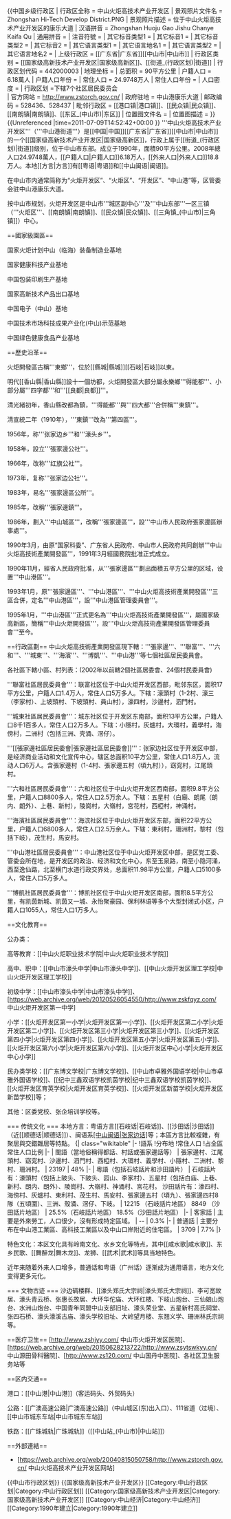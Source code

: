 {{中国乡级行政区
| 行政区全称 = 中山火炬高技术产业开发区
| 景观照片文件名 = Zhongshan Hi-Tech Develop District.PNG
| 景观照片描述 = 位于中山火炬高技术产业开发区的康乐大道
| 汉语拼音 = Zhongshan Huoju Gao Jishu Chanye Kaifa Qu
| 通用拼音 = 
| 注音符號 = 
| 其它标音类型1 = 
| 其它标音1 = 
| 其它标音类型2 = 
| 其它标音2 = 
| 其它语言类型1 = 
| 其它语言地名1 = 
| 其它语言类型2 = 
| 其它语言地名2 = 
| 上级行政区 = [[广东省|广东省]][[中山市|中山市]]
| 行政区类别 = [[国家级高新技术产业开发区|国家级高新区]]、[[街道_(行政区划)|街道]]
| 行政区划代码 = 442000003
| 地理坐标 = 
| 总面积 = 90平方公里
| 户籍人口 = 6.18萬人
| 户籍人口年份 = 
| 常住人口 = 24.9748万人
| 常住人口年份 = 
| 人口密度 = 
| 行政区划 =下辖7个社区居民委员会  
| 官方网站 = http://www.zstorch.gov.cn/
| 政府驻地 = 中山港康乐大道
| 邮政编码 = 528436、528437
| 毗邻行政区 = [[港口镇|港口镇]]、[[民众镇|民众镇]]、[[南朗镇|南朗镇]]、[[东区_(中山市)|东区]]
| 位置图文件名 = 
| 位置图描述 = 
}}
{{Unreferenced |time=2011-07-09T14:52:42+00:00 }}
'''中山火炬高技术产业开发区'''（'''中山港街道'''）是[[中国|中国]][[广东省|广东省]][[中山市|中山市]]的一个[[国家级高新技术产业开发区|国家级高新区]]，行政上属于[[街道_(行政区划)|街道]]级别，位于中山市东部。成立于1990年，面積90平方公里。2008年總人口24.9748萬人，[[户籍人口|户籍人口]]6.18万人，[[外来人口|外来人口]]18.8万人。本地[[方言|方言]]有[[粤语|粤语]]和[[中山闽语|闽语]]。

在中山市内通常简称为“火炬开发区”、“火炬区”、“开发区”、“中山港”等，区管委会驻中山港康乐大道。

按中山市规划，火炬开发区是中山市'''城区副中心'''及'''中山东部'''一区三镇（'''火炬区'''、[[南朗镇|南朗镇]]、[[民众镇|民众镇]]、[[三角镇_(中山市)|三角镇]]）中心。

==國家級園區==

国家火炬计划中山（临海）装备制造业基地

国家健康科技产业基地

中国包装印刷生产基地

国家高新技术产品出口基地

中国电子（中山）基地

中国技术市场科技成果产业化(中山)示范基地

中国绿色健康食品产业基地

==歷史沿革==

火炬開發區古稱'''東鄉'''，位於[[縣城|縣城]][[石岐|石岐]]以東。

明代[[香山縣|香山縣]]設十一個坊都，火炬開發區大部分屬永樂鄉'''得能都'''、小部分屬'''四字都'''和'''[[良都|良都]]'''。

清光緒初年，香山縣改都為鎮，'''得能都'''與'''四大都'''合併稱'''東鎮'''。

清宣統二年（1910年），'''東鎮'''改為'''第四區'''。

1956年，称'''张家边乡'''和'''濠头乡'''。

1958年，設立'''張家邊公社'''。

1966年，改称'''红旗公社'''。

1973年，复称'''张家边公社'''。

1983年，易名'''張家邊區公所'''。

1985年，改稱'''張家邊鎮'''。

1986年，劃入'''中山城區'''，改稱'''張家邊區'''，設'''中山市人民政府張家邊區辦事處'''。

1990年3月，由原“国家科委”、广东省人民政府、中山市人民政府共同創辦'''中山火炬高技術產業開發區'''，1991年3月經國務院批准正式成立。

1990年11月，經省人民政府批准，从'''張家邊區'''劃出面積五平方公里的区域，设置'''中山港區'''。

1993年1月，原'''張家邊區'''、'''中山港區'''、'''中山火炬高技術產業開發區'''三區合併，定名'''中山港區'''，設'''中山港區管理委員會'''。

1995年1月，'''中山港區'''正式更名為'''中山火炬高技術產業開發區'''，屬國家級高新區，簡稱'''中山火炬開發區'''，設'''中山火炬高技術產業開發區管理委員會'''至今。

==行政區劃==
中山火炬高技術產業開發區現下轄：'''張家邊'''、'''聯富'''、'''六和'''、'''城東'''、'''海濱'''、'''博凱'''、'''中山港'''等七個社區居民委員會。

各社區下轄小區、村列表：(2002年以前轄2個社區居委會、24個村民委員會)

'''聯富社區居民委員會'''：联富社区位于中山火炬开发区西部，毗邻东区，面积17平方公里，户籍人口1.4万人，常住人口5万多人。下辖：濠頭村（1-2村、濠三（李家村）、上坡頭村、下坡頭村、員山村），濠四村，沙邊村，泗門村。

'''城東社區居民委員會'''：城东社区位于开发区东南部，面积13平方公里，户籍人口8千1百多人，常住人口2万多人。下辖：小隱村，灰爐村，大環村，義學村，海傍村，二洲村（包括三洲、壳涌、滘仔）。

'''[[張家邊社區居民委會|張家邊社區居民委會]]'''：张家边社区位于开发区中部，是经济商业活动和文化宣传中心，辖区总面积10平方公里，常住人口1.8万人，流动人口6万人。含張家邊村（1-4村、張家邊五村（頃九村）），窈窕村，江尾頭村。

'''六和社區居民委員會'''：六和社区位于中山火炬开发区西南部，面积9.8平方公里，户籍人口8800多人，常住人口2.5万余人。下辖：五星村（白廟、朗尾（朗内、朗外）、上巷、新村），陵崗村，大嶺村，宮花村，西椏村，神涌村。

'''海濱社區居民委員會'''：海滨社区位于中山火炬开发区东部，面积22平方公里，户籍人口6800多人，常住人口2.5万余人。下辖：東利村，珊洲村，黎村（包括下岐），茂生村，馬安村。

'''中山港社區居民委員會'''：中山港社区位于中山火炬开发区中部，是区党工委、管委会所在地，是开发区的政治、经济和文化中心，东至玉泉路，南至小隐河涌，西至逸仙路，北至横门水道行政交界处，总面积11.98平方公里，户籍人口5100多人，常住人口5万多人。

'''博凱社區居民委員會'''：博凯社区位于中山火炬开发区南部，面积8.5平方公里，有凯茵新城、凯茵又一城、永怡聚豪园、保利林语等多个大型封闭式小区，户籍人口1055人，常住人口1万多人。

==文化教育==

公办类：

高等教育：[[中山火炬职业技术学院|中山火炬职业技术学院]]

高中、职中：[[中山市濠头中学|中山市濠头中学]]、[[中山火炬开发区理工学校|中山火炬开发区理工学校]]

初级中学：[[中山市濠头中学|中山市濠头中学]]、[https://web.archive.org/web/20120526054550/http://www.zskfqyz.com/ 中山火炬开发区第一中学]

小学：[[火炬开发区第一小学|火炬开发区第一小学]]、[[火炬开发区第二小学|火炬开发区第二小学]]、[[火炬开发区第三小学|火炬开发区第三小学]]、[[火炬开发区第四小学|火炬开发区第四小学]]、[[火炬开发区第五小学|火炬开发区第五小学]]、[[火炬开发区第六小学|火炬开发区第六小学]]、[[火炬开发区中心小学|火炬开发区中心小学]]

民办类学校：[[广东博文学校|广东博文学校]]、[[中山市卓雅外国语学校|中山市卓雅外国语学校]]、[[纪中三鑫双语学校凯茵学校|纪中三鑫双语学校凯茵学校]]、[[火炬开发区育英学校|火炬开发区育英学校]]、[[火炬开发区新苗学校|火炬开发区新苗学校]]等；

其他：区委党校、张企培训学校等。

=== 传统文化 ===
本地方言：粤语方言[[石岐话|石岐话]]、[[沙田话|沙田话]]（近[[顺德话|顺德话]]）、闽语系[[中山闽语|张家边话]](得都话/村话)等；本區方言比較複雜，有聚居與交錯雜居等特點。
{| class="wikitable"
|-
!語系
!分布地
!常住人口
!占全區常住人口比例
|-
| 閩語（當地俗稱得都話、村話或張家邊話等）
| 張家邊村、江尾頭村、窈窕村、沙邊村、泗門村、西椏村、大環村、義學村、小隱村、二洲村、黎村、珊洲村。
| 23197
| 48%
|-
| 粵語（包括石岐話片和沙田語片）
| 石岐話片有：濠頭村（包括上陂头、下陂头、园山、李家村）、五星村（包括白庙、上巷、新村、朗内、朗外）、陵崗村、大嶺村、神涌村、宮花村。 
沙田話片有：濠四村、海傍村、灰爐村、東利村、茂生村、馬安村、張家邊五村（頃九）、張家邊四村8隊（五頃圍）、三洲、殼涌、滘仔、下岐。
| 12215 （石岐話片地區）
8849 （沙田話片地區）
| 25.5%（石岐話片地區）
18.5%（沙田話片地區）
|-
| 客家話
| 主要是外來勞工，人口很少，沒有形成特定區域。
|  --
| 0.3%
|-
| 普通話
| 主要分布在中山港工業區、高科技工業區以及中山口岸附近的住宅區。
| 3709
| 7.7%
|}

特色文化：本区文化具有岭南文化、水乡文化等特点，其中[[咸水歌|咸水歌]]、东乡民歌、[[舞醉龙|舞木龙]]、龙狮、[[武术|武术]]等具当地特色。

近年来随着外来人口增多，普通话和粤语（广州话）逐渐成为通用语言，地方文化变得更多元化。

=== 文物古迹 ===
沙边碉楼群、[[濠头郑氏大宗祠|濠头郑氏大宗祠]]、李可宽故居、濠头青云桥、张惠长故居、大环华佗庙、大环红楼、下岐山炮台、三仙娘山炮台、水洲山炮台、中国青年同盟中山支部旧址、濠头荣业堂、五星新村高氏祠堂、张四石桥、濠头濠溪古庙、濠头学校旧址、大岭望月楼、东翘义学、珊洲林氏宗祠等。

==医疗卫生==
[http://www.zshjyy.com/ 中山市火炬开发区医院]、[https://web.archive.org/web/20150628213722/http://www.zsytswkyy.cn/ 中山源田骨科醫院]、[http://www.zs120.com/ 中山国丹中医院]、各社区卫生服务站等

==区内交通==

港口：[[中山港|中山港]]（客运码头、外贸码头）

公路：[[广澳高速公路|广澳高速公路]]（中山城区(东)出入口）、111省道（过境）、[[中山市城东车站|中山市城东车站]]

铁路：[[广珠城轨|广珠城轨]]（[[中山站_(中山市)|中山站]]）

==外部連結==
* [https://web.archive.org/web/20040815050758/http://www.zstorch.gov.cn/ 中山火炬高技术产业开发区网站]

{{中山市行政区划}}
{{国家级高新技术产业开发区}}
[[Category:中山行政区划|Category:中山行政区划]]
[[Category:国家级高新技术产业开发区|Category:国家级高新技术产业开发区]]
[[Category:中山经济|Category:中山经济]]
[[Category:1990年建立|Category:1990年建立]]